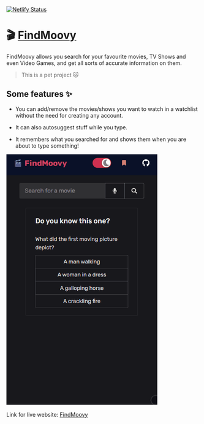 [![Netlify Status](https://api.netlify.com/api/v1/badges/fd2ced65-889e-479a-8d46-b5e668811428/deploy-status)](https://app.netlify.com/sites/findmoovy/deploys)

# 🎬 [FindMoovy](https://findmoovy.netlify.app/)

FindMoovy allows you search for your favourite movies, TV Shows and even Video Games, and get all sorts of accurate information on them.

> This is a pet project 🐱

## Some features ✨

- You can add/remove the movies/shows you want to watch in a watchlist without the need for creating any account.

- It can also autosuggest stuff while you type.

- It remembers what you searched for and shows them when you are about to type something!

![This is a demo gif](./src/assets/demo.gif)

Link for live website: [FindMoovy](https://findmoovy.netlify.app/)
